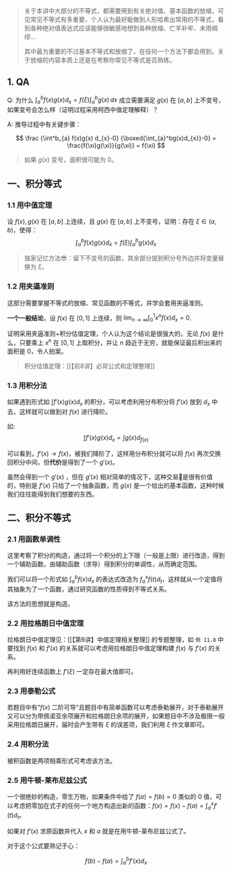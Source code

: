 > 关于本讲中大部分的不等式，都需要用到有关绝对值、基本函数的放缩，可见常见不等式有多重要，个人认为最好能做到人形哈希出常用的不等式，看到各种绝对值表达式应该能够很敏感地想到各种放缩、亡羊补牢、未雨绸缪...
> 
> 其中最为重要的不过基本不等式和放缩了，在任何一个方法下都会用到。关于放缩的内容本质上还是在考察你常见不等式是否熟练。

## 1. QA

Q: 为什么 $\int_{a}^b f(x)g(x)d_{x} = f(\xi) \int _{a}^b g(x) \, dx$ 成立需要满足 $g(x)$ 在 $[a,b]$ 上不变号，如果变号会怎么样（证明过程采用柯西中值定理解释）？

A: 推导过程中有关键步骤：

$$
\frac
{\int^b_{a} f(x)g(x) d_{x}-0}
{\boxed{\int_{a}^bg(x)d_{x}}-0} = \frac{f(\xi)g(\xi)}{g(\xi)} = f(\xi)
$$


> 如果 $g(x)$ 变号，面积很可能为 0。
## 一、积分等式

### 1.1 用中值定理

设 $f(x), g(x)$ 在 $[a, b]$ 上连续，且 $g(x)$ 在 $[a,b]$ 上不变号，证明：存在 $\xi\in(a,b)$，使得：
$$
\int^b_{a}f(x)g(x)d_{x} = f(\xi)\int^b_{a} g(x)d_{x}
$$
> 独家记忆方法😎：留下不变号的函数，其余部分提到积分号外边并将变量替换为 $\xi$。

### 1.2 用夹逼准则

这部分需要掌握不等式的放缩、常见函数的不等式，并学会套用夹逼准则。

**一个一般结论**，设 $f(x)$ 在 $[0,1]$ 上连续，则 $\lim_{ n \to \infty }\int_{0}^1x^nf(x)d_{x}=0$.

证明采用夹逼准则+积分估值定理，个人认为这个结论是很强大的，无论 $f(x)$ 是什么，只要乘上 $x^n$ 在 $[0,1]$ 上取积分，并让 $n$ 趋近于无穷，就能保证最后积出来的面积是 $0$，令人拍案。

> 积分估值定理：[[【前8讲】必背公式和定理整理]]

### 1.3 用积分法

如果遇到形式如 $\int f'(x)g(x) d_{x}$ 的积分，可以考虑利用分布积分将 $f'(x)$ 放到 $d_{x}$ 中去，这样就可以做到对 $f(x)$ 进行降阶。

如:
$$
\int f'(x)g(x) d_{x}=\int g(x) d_{f(x)}
$$

可以看到，$f'(x)\to f(x)$，被我们降阶了，这样用分布积分就可以将 $f(x)$ 再次交换回积分中间，但**代价**是得到了一个 $g'(x)$。

虽然会得到一个 $g'(x)$ ，但在 $g'(x)$ 相对简单的情况下，这种交易🤝是很有价值的，特别是 $f'(x)$ 只给了一个抽象函数，而 $g(x)$ 是一个给出的基本函数，这种时候我们往往能得到我们想要的东西。
 
## 二、积分不等式

### 2.1 用函数单调性

这里考察了积分的构造，通过将一个积分的上下限（一般是上限）进行改造，得到一个辅助函数，由辅助函数（求导）得到积分的单调性，从而确定范围。

我们可以将一个形式如 $\int_{a}^b f(x)d_{x}$ 的表达式改造为 $f_{a}^x f(t)d_{t}$，这样就从一个定值将其抽象为了一个函数，通过研究函数的性质得到不等式关系。

该方法的思想就是构造。

### 2.2 用拉格朗日中值定理

拉格朗日中值定理见：[[【第6讲】中值定理相关整理]] 的专题整理，如 `例 11.8` 中要找到 $f(x)$ 和 $f'(x)$ 的关系就可以考虑用拉格朗日中值定理构建 $f(x)$ 与 $f'(x)$ 的关系。

再利用好连续函数上 $f'(\xi)$  一定存在最大值即可。
### 2.3 用泰勒公式

若题目中有“$f(x)$ 二阶可导”且题目中有简单函数可以考虑泰勒展开，对于泰勒展开又可以分为带佩诺亚余项展开和拉格朗日余项的展开，如果题目中不涉及极限一般采用拉格朗日展开，届时会产生带有 $\xi$  的误差项，我们利用 $\xi$ 作文章即可。

### 2.4 用积分法

被积函数是两项相乘形式可考虑该方法。
### 2.5 用牛顿-莱布尼兹公式

一个很绝妙的构造，零生万物，如果条件中给了 $f(a)=f(b)=0$ 类似的 $0$ 值，可以考虑把零加在式子的任何一个地方构造出新的函数：$f(x)=f(x)-f(a)=\int_{a}^x f'(t)d_{t}$。

如果对 $f'(x)$ 求原函数并代入 $x$ 和 $a$ 就是在用牛顿-莱布尼兹公式了。

对于这个公式要熟记于心：

$$
f(b)-f(a) = \int_{a}^b f'(x) d_{x}
$$
